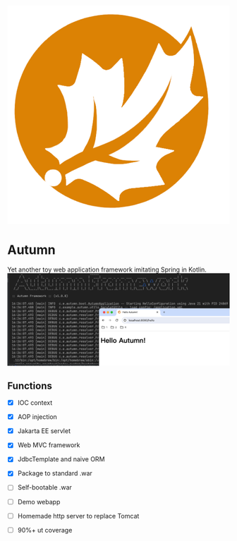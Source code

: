 ![](autumn.png)

# Autumn 
Yet another toy web application framework imitating Spring in Kotlin.
![](screenshot.png)

## Functions
- [x] IOC context
- [x] AOP injection
- [x] Jakarta EE servlet 
- [x] Web MVC framework
- [x] JdbcTemplate and naive ORM
- [x] Package to standard .war
- [ ] Self-bootable .war
- [ ] Demo webapp
- [ ] Homemade http server to replace Tomcat
- [ ] 90%+ ut coverage

